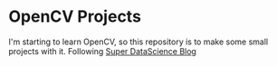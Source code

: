 # OpenCV Projects
I'm starting to learn OpenCV, so this repository is to make some small projects with it. Following [Super DataScience Blog](https://www.superdatascience.com/category/opencv/)


